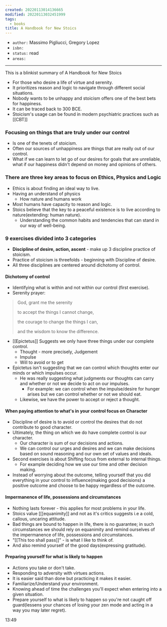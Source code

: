 ```yaml
---
created: 20220113014136665
modified: 20220113032451999
tags:
  - books
title: A Handbook for New Stoics
---
```


- `author:` Massimo Pigliucci, Gregory Lopez
- `isbn:`
- `status:` read
- `areas:`

---

This is a blinkist summary of A Handbook for New Stoics

- For those who desire a life of virtue and serenity.
- It prioritizes reason and logic to navigate through different social situations.
- Nobody wants to be unhappy and stoicism offers one of the best bets for happiness.
- It can be traced back to 300 BCE.
- Stoicism's usage can be found in modern psychiatric practices such as [[CBT]]

### Focusing on things that are truly under our control

- Is one of the tenets of stoicism.
- Often our sources of unhappiness are things that are really out of our control.
- What if we can learn to let go of our desires for goals that are unreliable, what if our happiness didn't depend on money and opinions of others.

### There are three key areas to focus on Ethics, Physics and Logic

- Ethics is about finding an ideal way to live.
- Having an understand of physics
  - How nature and humans work
- Most humans have capacity to reason and logic.
- Stoics believe that the key to a peaceful existence is to live according to nature(extending: human nature).
  - Understanding the common habits and tendencies that can stand in our way of well-being.

### 9 exercises divided into 3 categories

- **Discipline of desire, action, ascent** - make up 3 discipline practice of stoicism.
- Practice of stoicism is threefolds - beginning with Discipline of desire.
- All three disciplines are centered around dichotomy of control.

#### Dichotomy of control

- Identifying what is within and not within our control (first exercise).
- Serenity prayer:

> God, grant me the serenity
>
> to accept the things I cannot change,
>
> the courage to change the things I can,
>
> and the wisdom to know the difference.

- [[Epictetus]] Suggests we only have three things under our complete control.
  - Thought - more precisely, Judgement
  - Impulse
  - Will to avoid or to get
- Epictetus isn't suggesting that we can control which thoughts enter our minds or which impulses occur.
  - He was really suggesting what judgments our thoughts can carry and whether or not we decide to act on our impulses.
    - For example: we can control when the impulse/desire for hunger arises but we can control whether or not we should eat.
  - Likewise, we have the power to accept or reject a thought.

#### When paying attention to what's in your control focus on Character

- Discipline of desire is to avoid or control the desires that do not contribute to good character.
- Ultimately, the thing on which we do have complete control is our character.
  - Our character is sum of our decisions and actions.
  - We can control our urges and desires and we can make decisions based on sound reasoning and our own set of values and ideals.
- Second exercises is about Shifting focus from external to internal things.
  - For example deciding how we use our time and other decision making.
- Instead of worrying about the outcome, telling yourself that you did everything in your control to influence(making good decisions) a positive outcome and choose to be happy regardless of the outcome.

#### Impermanence of life, possessions and circumstances

- Nothing lasts forever - this applies for most problems in your life.
- Stoics value [[[equanimity]] and not as it's critics suggests i.e a cold, callous, uncaring attitude.
- Bad things are bound to happen in life, there is no guarantee; in such circumstances we should rely on equanimity and remind ourselves of the impermanence of life, possessions and circumstances.
- "[[This too shall pass]]" - is what I like to think of.
- And also remind yourself of the good days(expressing gratitude).

#### Preparing yourself for what is likely to happen

- Actions you take or don't take.
- Responding to adversity with virtues actions.
- It is easier said than done but practicing it makes it easier.
- Familiarize/Understand your environment.
- Knowing ahead of time the challenges you'll expect when entering into a given situation.
- Prepare yourself to what is likely to happen so you're not caught off guard(lessens your chances of losing your zen mode and acting in a way you may later regret).

13:49
